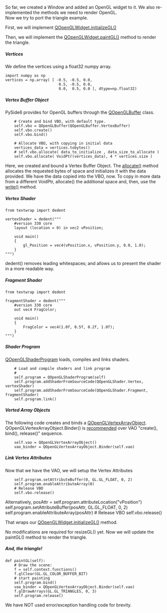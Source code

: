So far, we created a Window and added an OpenGL widget to it. We also re-implemented the methods we need to render OpenGL. <br>
Now we try to port the triangle example.<br>

First, we will implement [QOpenGLWidget.initializeGL()](https://doc.qt.io/qtforpython-6/PySide6/QtOpenGLWidgets/QOpenGLWidget.html?highlight=openglwidget#PySide6.QtOpenGLWidgets.PySide6.QtOpenGLWidgets.QOpenGLWidget.initializeGL)

Then, we will implement the [QOpenGLWidget.paintGL()](https://doc.qt.io/qtforpython-6/PySide6/QtOpenGLWidgets/QOpenGLWidget.html?highlight=openglwidget#PySide6.QtOpenGLWidgets.PySide6.QtOpenGLWidgets.QOpenGLWidget.paintGL) method to render the triangle.

##### Vertices
We define the vertices using a float32 numpy array.<br>

    import numpy as np
    vertices = np.array( [ -0.5, -0.5, 0.0,
                            0.5, -0.5, 0.0,
                            0.0,  0.5, 0.0 ], dtype=np.float32) 
                            
##### Vertex Buffer Object
PySide6 provides for OpenGL buffers through the [QOpenGLBuffer](https://doc.qt.io/qtforpython-6/PySide6/QtOpenGL/QOpenGLBuffer.html) class.

        # Create and bind VBO, with default type.
        self.vbo = QOpenGLBuffer(QOpenGLBuffer.VertexBuffer)
        self.vbo.create()
        self.vbo.bind()
        
        # Allocate VBO, with copying in initial data
        vertices_data = vertices.tobytes()
        # self.vbo.allocate( data_to_initialize , data_size_to_allocate )
        self.vbo.allocate( VoidPtr(vertices_data), 4 * vertices.size )

Here, we created and bound a Vertex Buffer Object. The [allocate()](https://doc.qt.io/qtforpython-6/PySide6/QtOpenGL/QOpenGLBuffer.html#PySide6.QtOpenGL.PySide6.QtOpenGL.QOpenGLBuffer.allocate) method allocates the requested bytes of space and initializes it with the data provided. We have the data copied into the VBO, now. To copy in more data from a different VoidPtr, allocate() the additional space and, then,  use the [write()](https://doc.qt.io/qtforpython-6/PySide6/QtOpenGL/QOpenGLBuffer.html#PySide6.QtOpenGL.PySide6.QtOpenGL.QOpenGLBuffer.write) method.

##### Vertex Shader

    from textwrap import dedent

    vertexShader = dedent("""
        #version 330 core
        layout (location = 0) in vec2 vPosition;
        
        void main()
        {
            gl_Position = vec4(vPosition.x, vPosition.y, 0.0, 1.0);
        }
    """)

dedent() removes leading whitespaces; and allows us to present the shader in a more readable way.

##### Fragment Shader
    from textwrap import dedent

    fragmentShader = dedent("""
        #version 330 core
        out vec4 FragColor;
        
        void main()
        {
            FragColor = vec4(1.0f, 0.5f, 0.2f, 1.0f);
        } 
    """)

##### Shader Program
[QOpenGLShaderProgram](https://doc.qt.io/qtforpython-6/PySide6/QtOpenGL/QOpenGLShaderProgram.html?highlight=qopenglshaderprogram) loads, compiles and links shaders.

        # Load and compile shaders and link program
        #
        self.program = QOpenGLShaderProgram(self)
        self.program.addShaderFromSourceCode(QOpenGLShader.Vertex, vertexShader)
        self.program.addShaderFromSourceCode(QOpenGLShader.Fragment, fragmentShader)
        self.program.link()

##### Verted Array Objects
The following code creates and binds a [QOpenGLVertexArrayObject](https://doc.qt.io/qtforpython-6/PySide6/QtOpenGL/QOpenGLVertexArrayObject.html). QOpenGLVertexArrayObject.Binder() is [recommended](https://doc.qt.io/qtforpython-6/PySide6/QtOpenGL/Binder.html) over VAO "create(), bind(), release()" sequence.

        self.vao = QOpenGLVertexArrayObject()
        vao_binder = QOpenGLVertexArrayObject.Binder(self.vao)
        
##### Link Vertex Attributes
Now that we have the VAO, we will setup the Vertex Attributes

        self.program.setAttributeBuffer(0, GL.GL_FLOAT, 0, 2)
        self.program.enableAttributeArray(0)
        # Release VBO
        self.vbo.release()

Alternatively,
        posAttr = self.program.attributeLocation("vPosition")
        self.program.setAttributeBuffer(posAttr, GL.GL_FLOAT, 0, 2)
        self.program.enableAttributeArray(posAttr)
        # Release VBO
        self.vbo.release()

That wraps our [QOpenGLWidget.initializeGL()](https://doc.qt.io/qtforpython-6/PySide6/QtOpenGLWidgets/QOpenGLWidget.html?highlight=openglwidget#PySide6.QtOpenGLWidgets.PySide6.QtOpenGLWidgets.QOpenGLWidget.initializeGL) method.

No modifications are required for resizeGL() yet.
Now we will update the paintGL() method to render the triangle.

##### And, the triangle!

    def paintGL(self):
        # Draw the scene:
        f = self.context.functions()
        f.glClear(GL.GL_COLOR_BUFFER_BIT)
        # start painting
        self.program.bind()
        vao_binder = QOpenGLVertexArrayObject.Binder(self.vao)
        f.glDrawArrays(GL.GL_TRIANGLES, 0, 3)
        self.program.release()


We have NOT used error/exception handling code for brevity.
